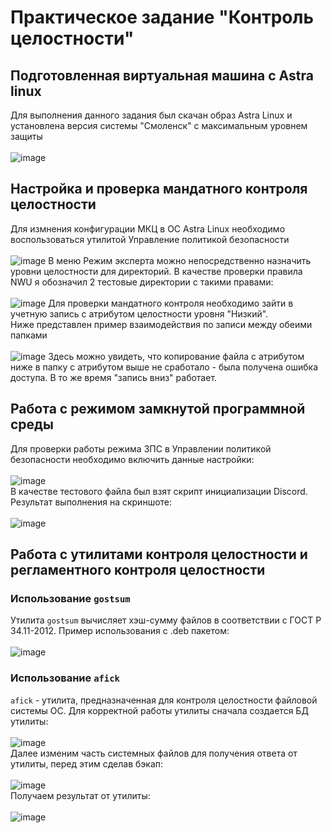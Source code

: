 # Практическое задание "Контроль целостности"
## Подготовленная виртуальная машина с Astra linux
Для выполнения данного задания был скачан образ Astra Linux и установлена версия системы "Смоленск" с максимальным уровнем защиты<br /><br />
![image](https://github.com/Z-xel/TOIB/assets/70752907/22542e10-cff2-4dbb-bfe1-1ee971d5daf4)
## Настройка и проверка мандатного контроля целостности
Для измнения конфигурации МКЦ в ОС Astra Linux необходимо воспользоваться утилитой Управление политикой безопасности<br /><br />
![image](https://github.com/Z-xel/TOIB/assets/70752907/a062a89e-26bb-4373-a154-c3aa2eb45980)
В меню Режим эксперта можно непосредственно назначить уровни целостности для директорий. В качестве проверки правила NWU я обозначил 2 тестовые директории с такими правами:<br /><br />
![image](https://github.com/Z-xel/TOIB/assets/70752907/ac80b435-5f0e-425b-86ef-0db34014599b)
Для проверки мандатного контроля необходимо зайти в учетную запись с атрибутом целостности уровня "Низкий".<br />
Ниже представлен пример взаимодействия по записи между обеими папками<br /><br />
![image](https://github.com/Z-xel/TOIB/assets/70752907/4324e6c0-97e6-40a9-a81b-f7c734910787)
Здесь можно увидеть, что копирование файла с атрибутом ниже в папку с атрибутом выше не сработало - была получена ошибка доступа. В то же время "запись вниз" работает.
## Работа с режимом замкнутой программной среды
Для проверки работы режима ЗПС в Управлении политикой безопасности необходимо включить данные настройки:<br /><br />
![image](https://github.com/Z-xel/TOIB/assets/70752907/991ee9a5-2daa-4cab-8192-b6229341d3c1)<br />
В качестве тестового файла был взят скрипт инициализации Discord. Результат выполнения на скриншоте:<br /><br />
![image](https://github.com/Z-xel/TOIB/assets/70752907/25b5e2ce-76d0-4ff0-94cc-1df029680576)
## Работа с утилитами контроля целостности и регламентного контроля целостности
### Использование `gostsum`
Утилита `gostsum` вычисляет хэш-сумму файлов в соответствии с ГОСТ Р 34.11-2012. Пример использования с .deb пакетом:<br /><br />
![image](https://github.com/Z-xel/TOIB/assets/70752907/54e39eb0-efd0-4435-83bb-fc6778106f2a)
### Использование `afick`
`afick` - утилита, предназначенная для контроля целостности файловой системы ОС. Для корректной работы утилиты сначала создается БД утилиты:<br /><br />
![image](https://github.com/Z-xel/TOIB/assets/70752907/e08d3f59-7100-4a9d-823c-d1b0b60a4cb3)<br />
Далее изменим часть системных файлов для получения ответа от утилиты, перед этим сделав бэкап:<br /><br />
![image](https://github.com/Z-xel/TOIB/assets/70752907/b29c54f6-8686-4e39-83a1-31b71c7af174)<br />
Получаем результат от утилиты:<br /><br />
![image](https://github.com/Z-xel/TOIB/assets/70752907/aec9e086-af28-422c-a90a-def1b9040dc3)
<br />


